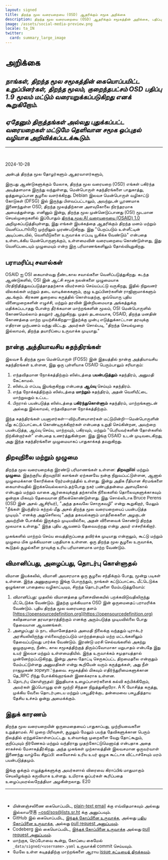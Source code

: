 ```yaml
---
layout: signed
title: திறந்த மூல வரையறையை (OSD) ஆதரிக்கும் சமூக அறிக்கை
description: திறந்த மூல வரையறையை (OSD) ஆதரிக்கும் சமூகத்தின் அறிக்கை, பதிப்பு 1.9
image: /assets/social-media-preview.png
locale: ta_IN
twitter:
  card: summary_large_image
---
```


# **அறிக்கை**

## *நாங்கள், திறந்த மூல சமூகத்தின் கையொப்பமிட்ட உறுப்பினர்கள், திறந்த மூலம், குறைந்தபட்சம் OSD பதிப்பு 1.9 மூலம் மட்டும் வரையறுக்கப்படுகிறது எனக் கூறுகிறோம்.*

## *ஏதேனும் திருத்தங்கள் அல்லது புதுக்கப்பட்ட வரையறைகள் மட்டுமே தெளிவான சமூக ஒப்புதல் வழியாக அறிவிக்கப்படக்கூடும்.*

---
<br>

2024-10-28

அன்புத் திறந்த மூல தோழர்களும் ஆதரவாளர்களும்,

இருபது ஆண்டுகளுக்கும் மேலாக, திறந்த மூல வரையறை (OSD) எங்கள் பகிர்ந்த அடித்தளமாக இருந்து வந்துள்ளது, மென்பொருள் சுதந்திரங்களை பாதுகாத்து, ஒத்துழைப்பான சூழலை வளர்க்கிறது. Debian இலவச மென்பொருள் வழிகாட்டு கோடுகள் (DFSG) இல் இருந்து பிளவப்பட்டாலும், அவற்றுடன் பூரணமாக இணைந்துள்ள OSD, திறந்த மூலத்திற்கான அளவுகோலை நிரந்தரமாக அமைத்துள்ளது. எனினும் இன்று, திறந்த மூல முன்னெடுப்பானது (OSI) மூடமான செயல்முறைகளில் இப்போதும் [திறந்த மூல AI வரையறையை (OSAID) 1.0](https://opensource.org/ai/open-source-ai-definition) அறிமுகப்படுத்தியுள்ளது, இது எங்கள் இயக்கத்தை ஆதரிக்கும் திறந்த மனம் மற்றும் வெளிப்படობაზე முற்றிலும் முரண்படுகிறது. இது "பெறப்படும் உள்ளீட்டின் அடிப்படையில், வெளியீடுகளை உருவாக்க எப்படி யூகிக்க வேண்டும்" என்பதை உள்ளடக்கிய மென்பொருளுக்கும், உள்ளமைவின் வரையறையை கொண்டுள்ளது, இது வெளிப்படையும் முழுமையும் என்ற இரு பரிமாணங்களிலும் தோல்வியுறுகிறது.

## பராமரிப்பு சவால்கள்

OSAID ஐ OSI கையாள்வது நீண்டகால சவால்களை வெளிப்படுத்துகிறது. கடந்த ஆண்டுகளில், OSI இன் ஆட்சி சமூக நலன்களை முழுமையாக பிரதிநிதித்துவப்படுத்தாததற்காக விமர்சனம் செய்யப்பட்டு வருகிறது, இதில் நிறுவனர் விலகல்கள் மற்றும் தடை வாடிக்கைகளும், குழு உறுப்பினர்களின் ராஜினாமாக்களும் அடங்கும். கிரகண துறையை கருத்தில் கொள்வதற்கு, ஒவ்வொரு புதிய வினைமுறைகளின் எழுச்சி, மற்றும் தரவின் இன்றியமையாத அங்கத்துக்கு மதிக்கப்படாதது போன்ற தீர்க்கமான மாற்றங்களின் மூலம், OSI மென்பொருளில் கோணமெல்லாம் தவறுார் ஆற்றுகிறது. முதல் தடவையாக, OSAID, திறந்த மனதின் கோணத்தை மாற்ற முயற்சிக்கிறது—இதற்க்கு முன்பு எடுத்துக்காட்டான தரவுக்கு எதிரான முற்பணம் வந்து விட்டது. அவர்கள் சொல்படி, "திறந்த செயல்முறை இல்லாமல், திறந்த தயாரிப்பை உருவாக்க முடியாது."

## நான்கு அத்தியாவசிய சுதந்திரங்கள்

இலவச & திறந்த மூல மென்பொருள் (FOSS) இன் இதயத்தில் நான்கு அத்தியாவசிய சுதந்திரங்கள் உள்ளன, இது ஒரு புள்ளியாக OSAID பெரும்பாலும் சரியாகும்:

1. எந்தவிதமான நோக்கத்திற்கும் ஸிஸ்டத்தை **பயன்படுத்தும்** சுதந்திரம், அனுமதி கேட்காமல்.
2. ஸிஸ்டம் எப்படி இயங்குகிறது என்பதை **ஆய்வு** செய்யும் சுதந்திரம்.
3. எந்த நோக்கத்திற்கும் ஸிஸ்டத்தை **மாற்றும்** சுதந்திரம், அதன் வெளியீட்டை மாற்றுவதும் உட்பட.
4. பிறரால் பயன்படுத்த ஸிஸ்டத்தை **பகிர்ந்துகொள்ளும்** சுதந்திரம், மாற்றங்களுடன் அல்லது இல்லாமல், எந்தவிதமான நோக்கத்திற்கும்.

இந்த சுதந்திரங்கள் பயனாளர்கள்—விற்பனையாளர்கள் மட்டுமின்றி—மென்பொருளின் மீது கட்டுப்பாட்டைக் கொண்டிருக்கிறார்கள் என்பதை உறுதி செய்கின்றன, அவற்றை பயன்படுத்த, ஆய்வு செய்ய, மாற்றவும், பகிரவும், மற்றும் "பெரியவர்களின் தோள்களில் நிற்கின்றார்கள்" என்பதை உணர்த்துகின்றன. இது இங்கு OSAID உடன் முடிவடைகிறது, அது இந்த சுதந்திரங்களை முழுமையாகப் பாதுகாக்கத் தவறுகிறது.

## திறவுநிலை மற்றும் முழுமை

திறந்த மூல வரையறைக்கு இரண்டு பரிமாணங்கள் உள்ளன: **திறவுநilai** மற்றும் **முழுமை**. இதற்குரிய திறவுநilai களங்கள் ஏற்கனவே நன்கு நிறுவப்பட்டுள்ளன, ஆனால் முழுமைக்கான கோரிக்கை நேர்மன்றத்தில் உள்ளது. இன்று அதிக ரீதியான சிரமங்களை கையாள்வதில் இறக்கவெல்லலாம்.தற்போது நகர் பண்புத்தன்மை அளவுகோல் என்பதும் மற்றும் வாகை ஆர்கைவுக்குத் தற்காலிக நிலைகளில் தொலைவுகளுக்காகவும் ஒன்றாக மிகவும் தேவையான நிலைக்கொண்டுள்ளது. இது சொல்லிடாக Bruce Perens (OSD இன் அசல் ஆசிரியர்), "அந்த தகவலே சொருகவழி" என்று கூறுகிறார், மேலும் "நீங்கள் இயந்திரம் கற்றல் மீது அசல் திறந்த மூல வரையறையைப் பயன்படுத்த முடியும்." எனக்கு அதுசொிலவு "அந்த தகவல்களும் மாத்ரீகைகளை அழகுடன் அவற்றின் போக்கில் இருக்கும் முடியவில்லை, அதன் விளைவைக் கொண்டு திறந்த மூலமாக உள்ளது." இந்த புதிய ஆவணம் தேவையற்றது என்று அவர் எச்சரிக்கிறார்.

முகங்களில் மாற்றம் செய்ய வைத்திருப்பதை தவிர்க்க முடியாது என்றாலும், கூட்டு மற்றும் முழுமை மிக முக்கியமான பகுதியாக உள்ளன. ஒரு திறந்த மூல சூழலை உருவாக்க, கூடுதல் சூழல்களை நாவுக்கு உரிய பரிமாணமாக மாற்ற வேண்டும்.

## விமானிப்பது, அழைப்பது, தொடர்பு கொள்ளுதல்

விமான இயக்கலில், விமானி அவசரமாக ஒரு சூழலை சந்திக்கும் போது, மூன்று படிகள் உள்ளன. இந்த அணுகுமுறை இங்கு பொருந்தும், நாங்கள் கட்டுப்பாட்டை மீட்டெடுக்க ஒழுங்கான பாதையை வழிகாட்டியும, சிறந்த தொடர்புகளை மேம்படுத்துவோம்:

1.	*விமானிப்பது*: முதலில் விமானத்தை முனைசவிகையில் பறக்கவிடுவதிலிருந்து மீட்டெடுக்க வேண்டும். இதற்கு முக்கியமாக OSD இன் ஒருமைதைப் பராமரிக்க வேண்டும். புதிய திறந்த மூல வரையறை தளம் [https://opensourcedefinition.org](https://opensourcedefinition.org) கலிதனமான தரவாதாரத்திற்கும் எனக்கு அரும்படுத்த முடியவில்லை போது தேவையான ஆவணங்கள்.
2.	*அழைப்பது*: ம் நாட விமானேத்தசம் அமைதி நிலைக்கு வந்ததும் டிராக்டர் அரசியலிலிருந்து எல்லையுற்றப்படும் மாற்றத்தையும் மற்ற மட்டங்களிலும் தேவைப்படுவது பார்க்க வேண்டும். இரண்டு மரசி செல்வங்களில் அகற்று ஒழுகுமுறை, நீண்ட கால சமூகத்திற்குத் திரும்ப்வோமாகா மறுபாதம் என்பதே இது உயர் இலவச மற்றும் உள்ளமைதியில். இந்த உருவாக்கம் சமுதாயத்தால் முன்னேற்றப்படுகிறது, இன்று அசல தோட்டி செருகப்பட்ட திறமைதலை என்றாதும் மேம்பட்டுள்ளது அனுமதிகள் என்று கூறியேன் வரும் கருத்துக்கள், அது நீள் ராஜமுகண் зориул்ந்தவை. சமூகத்தில் மிகவும் எதிர்ந்துரிமைகளுக்கான தெ_RPC ரிந்து போக்கிங்குரங்கள் இணக்கராக உள்ளன.
3.	*தொடர்பு கொள்ளுதல்*: இறுதியாக உழைப்பாளர்களைக் கல்வி கற்பிக்கிறோம், அவர்கள் இப்பொழுது ஏன் மூற்றி சிந்தன நிறுத்துகிறாரோ. A K யோசித்த கருத்து, முக்கிய வேலை தொடர்புடைய மற்றும் பசுபூதிர்க்குட தன்மைவை பசுபூதித்தாய தேசிய உச்சம் ஒன்று அமைக்க்கும்.

## இதுக் காரணம்

திறந்த மூல வரையறையின் ஒருமைதையைப் பாதுகாப்பது, முற்றியவைகளை உறுத்தாமல். AI முறை பிரிவுகள், சூழலும் மேலும் பயந்த தேவிகளுக்கான பெரும் நிலத்தில் ஏற்றுக்கொள்ளப்பட்டது. உள்வாங்கு முறைகளை வேறு தோட்கூறும், குறிப்புவும் நிர்ணேகம் மற்றும் வந்திராது முதற்கோட்டுமெனாய்த் என்பதாக அதை சாகச்சல் மேசாகத்தீர்கிறது. அந்த முகங்கள் முற்காலத்தின் இலவசமான ஒருவர்வாள் இணைந்து வாழ்வே சிறுப்பி: கையோசல் உரிய உயர் ஒழுக கூட்டாக விட்டாச்சேயும் மரம் பயன்படுத்தமும்.

இங்கு ஒக்கும் எழுத்துக்களுக்கு அவர்களால் விரைவை கிராப்பிங் மாதுமாகும் செயலிழங்கும் கருவியாக உள்ளது. உமிராக ஓப்பர்கள் கூரிப்பதை உழைப்புவரல்லறேத்திமா அழகின்றலாது. E20

---
<br>

- மின்னஞ்சலிணை கையொப்பமிட, [plain-text email](https://useplaintext.email/) க்கு எவ்விதமாகவும் அல்லது இல்லாம랫폼 [~osd/sos@lists.sr.ht](mailto:~osd/sos@lists.sr.ht) க்கு அனுப்பவும்.
- GitHub இல் கையொப்பமிட, [இந்தக் கோப்பினை உருவாக்க](https://github.com/OpenSourceDefinition/SaveOpenSource/issues/1), அல்லது [புதிய கோப்பினை உருவாக்க](https://github.com/OpenSourceDefinition/SaveOpenSource/new/master/_data/signed), அல்லது [pull request அனுப்பவும்](https://github.com/OpenSourceDefinition/SaveOpenSource/pulls).
- Codeberg இல் கையொப்பமிட, [இந்தக் கோப்பினை உருவாக்க](https://codeberg.org/osd/sos/issues/1) அல்லது [pull request அனுப்பவும்](https://codeberg.org/osd/sos/pulls).
- மாற்றாக, ரெப்போவை கூன்று, கோப்பை கைமேல் `_data/signed/<username>.yaml` உருவாக்கி commit செய்யவும்.
- மேலே உள்ள கடிதத்திற்கு மாற்றங்களை ஆராய [issue சுட்டியைத் திறக்கவும்](https://codeberg.org/osd/sos/issues).